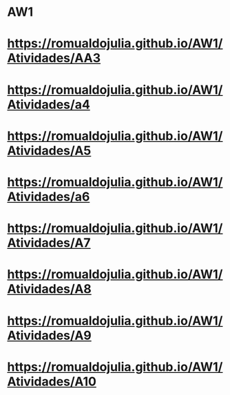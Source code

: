 # AW1
# https://romualdojulia.github.io/AW1/Atividades/AA3
# https://romualdojulia.github.io/AW1/Atividades/a4
# https://romualdojulia.github.io/AW1/Atividades/A5
# https://romualdojulia.github.io/AW1/Atividades/a6
# https://romualdojulia.github.io/AW1/Atividades/A7
# https://romualdojulia.github.io/AW1/Atividades/A8
# https://romualdojulia.github.io/AW1/Atividades/A9
# https://romualdojulia.github.io/AW1/Atividades/A10
